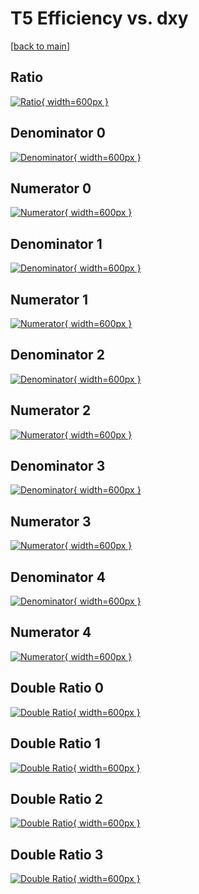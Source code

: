 # T5 Efficiency vs. dxy

[[back to main](./)]



## Ratio

[![Ratio](../mtv/var/T5_base_0_1_eff_dxy.png){ width=600px }](../mtv/var/T5_base_0_1_eff_dxy.pdf)

## Denominator 0

[![Denominator](../mtv/den/T5_base_0_1_eff_dxy_den0.png){ width=600px }](../mtv/den/T5_base_0_1_eff_dxy_den0.pdf)

## Numerator 0

[![Numerator](../mtv/num/T5_base_0_1_eff_dxy_num0.png){ width=600px }](../mtv/num/T5_base_0_1_eff_dxy_num0.pdf)

## Denominator 1

[![Denominator](../mtv/den/T5_base_0_1_eff_dxy_den1.png){ width=600px }](../mtv/den/T5_base_0_1_eff_dxy_den1.pdf)

## Numerator 1

[![Numerator](../mtv/num/T5_base_0_1_eff_dxy_num1.png){ width=600px }](../mtv/num/T5_base_0_1_eff_dxy_num1.pdf)

## Denominator 2

[![Denominator](../mtv/den/T5_base_0_1_eff_dxy_den2.png){ width=600px }](../mtv/den/T5_base_0_1_eff_dxy_den2.pdf)

## Numerator 2

[![Numerator](../mtv/num/T5_base_0_1_eff_dxy_num2.png){ width=600px }](../mtv/num/T5_base_0_1_eff_dxy_num2.pdf)

## Denominator 3

[![Denominator](../mtv/den/T5_base_0_1_eff_dxy_den3.png){ width=600px }](../mtv/den/T5_base_0_1_eff_dxy_den3.pdf)

## Numerator 3

[![Numerator](../mtv/num/T5_base_0_1_eff_dxy_num3.png){ width=600px }](../mtv/num/T5_base_0_1_eff_dxy_num3.pdf)

## Denominator 4

[![Denominator](../mtv/den/T5_base_0_1_eff_dxy_den4.png){ width=600px }](../mtv/den/T5_base_0_1_eff_dxy_den4.pdf)

## Numerator 4

[![Numerator](../mtv/num/T5_base_0_1_eff_dxy_num4.png){ width=600px }](../mtv/num/T5_base_0_1_eff_dxy_num4.pdf)

## Double Ratio 0

[![Double Ratio](../mtv/ratio/T5_base_0_1_eff_dxy_ratio0.png){ width=600px }](../mtv/ratio/T5_base_0_1_eff_dxy_ratio0.pdf)

## Double Ratio 1

[![Double Ratio](../mtv/ratio/T5_base_0_1_eff_dxy_ratio1.png){ width=600px }](../mtv/ratio/T5_base_0_1_eff_dxy_ratio1.pdf)

## Double Ratio 2

[![Double Ratio](../mtv/ratio/T5_base_0_1_eff_dxy_ratio2.png){ width=600px }](../mtv/ratio/T5_base_0_1_eff_dxy_ratio2.pdf)

## Double Ratio 3

[![Double Ratio](../mtv/ratio/T5_base_0_1_eff_dxy_ratio3.png){ width=600px }](../mtv/ratio/T5_base_0_1_eff_dxy_ratio3.pdf)

